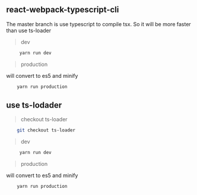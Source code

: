 ## react-webpack-typescript-cli

The master branch is use typescript to compile tsx.
So it will be more faster than use ts-loader

> dev

```bash
     yarn run dev
```

> production

will convert to es5 and minify

```bash
    yarn run production
```

## use ts-lodader

> checkout ts-loader

```bash
    git checkout ts-loader
```

> dev

```bash
     yarn run dev
```

> production

will convert to es5 and minify

```bash
    yarn run production
```